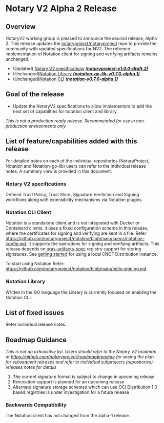 # Notary V2 Alpha 2 Release

## Overview
NotaryV2 working group is pleased to announce the second release, Alpha 2. This release updates the [notaryproject/notaryproject](https://github.com/notaryproject/notaryproject) repo to provide the community with updated specifications for NV2. The refrence implementation of Notation client for signing and verifying artifacts remains unchanged. 

- (Updated)  [Notary V2 specifications](https://github.com/notaryproject/notaryproject) ***[(notaryproject-v1.0.0-draft.2)](https://github.com/notaryproject/notaryproject/releases/tag/v1.0.0-draft2)***
- (Unchanged)[Notation Library](https://github.com/notaryproject/notation-go-lib) ***[(notation-go-lib-v0.7.0-alpha.1)](https://github.com/notaryproject/notation-go-lib/releases/tag/v0.7.0-alpha.1)***
- (Unchanged)[Notation CLI](https://github.com/notaryproject/notation)   ***([notation-v0.7.0-alpha.1)](https://github.com/notaryproject/notation/releases/tag/v0.7.0-alpha.1)*** 

## Goal of the release
- Update the NotaryV2 specifications to allow implementors to add the next set of capabilties for notation client and library.

*This is not a production ready release. Recommended for use in non-production environments only*

## List of feature/capabilities added with this release
For detailed notes on each of the individual repositories (NotaryProject, Notation and Notation-go-lib) users can refer to the individual release notes. A summary view is provided in this document.

### Notary V2 specifications
Defined Trust Policy, Trust Store,  Signature Verifiction and Signing workflows along with extensibility mechanisms via Notation plugins.

### Notation CLI Client
Notation is a standalone client and is not integrated with Docker or Containerd clients. It uses a fixed configuration scheme in this release, where the certificates for signing and verifying are kept in a file. Refer https://github.com/notaryproject/notation/blob/main/specs/notation-config.md. It supports the operations for signing and verifying artifacts. This release depends on [oras-artifacts-spec](https://github.com/oras-project/artifacts-spec/) registry support for storing signatures. See [getting started](https://github.com/notaryproject/notation/blob/main/docs/hello-signing.md#getting-started) for using a local CNCF Distribution instance. 

To start using Notation Refer: https://github.com/notaryproject/notation/blob/main/hello-signing.md

### Notation Library
Written in the GO language the Library is currently focused on enabling the Notation CLI.

## List of fixed issues
Refer individual release notes.

## Roadmap Guidance
*This is not an exhaustive list. Users should refer to the Notary V2 roadmap at https://github.com/notaryproject/roadmap#readme for seeing the plan for subsequent releases and refer to individual subprojects (repositories) releases notes for details*

1. The current signature format is subject to change in upcoming release
2. Revocation support is planned for an upcoming release
3. Alternate signature storage schemes which can use OCI Distribution 1.0 based registries is under investigation for a future release

### Backwards Compatibility
The Notation client has not changed from the alpha-1 release.
